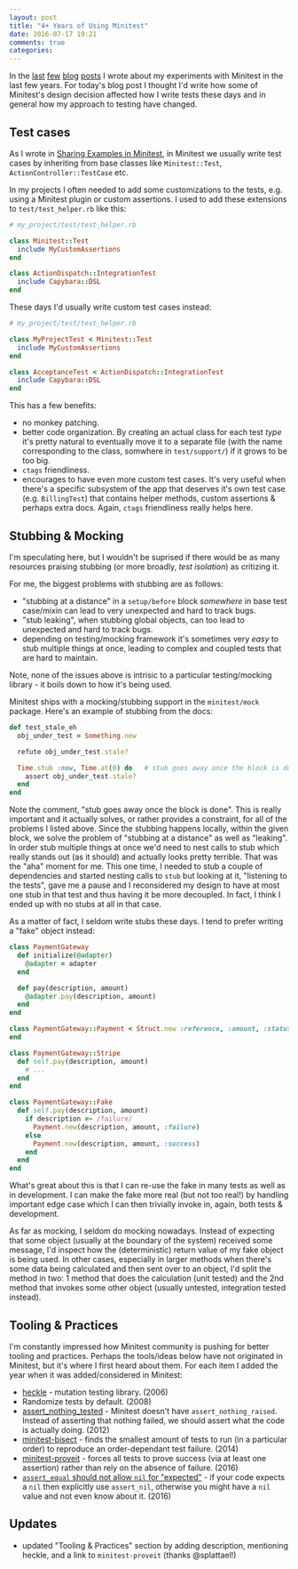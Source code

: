 ```yaml
---
layout: post
title: "4+ Years of Using Minitest"
date: 2016-07-17 19:21
comments: true
categories: 
---
```


In the [last](/blog/2015/07/17/testing-shape-of-data) [few](/blog/2014/07/17/integration-testing-on-different-levels/) [blog](/blog/2013/07/17/sharing-examples-in-minitest/) [posts](/blog/2012/07/17/liskov-principle-and-minitest/) I wrote about my experiments with Minitest in the last few years.
For today's blog post I thought I'd write how some of Minitest's design decision affected how I write tests these days and in general how my approach to testing have changed.

## Test cases

As I wrote in [Sharing Examples in Minitest](/blog/2013/07/17/sharing-examples-in-minitest/), in Minitest we usually write test cases by inheriting from base classes like `Minitest::Test`, `ActionController::TestCase` etc.

In my projects I often needed to add some customizations to the tests, e.g. using a Minitest plugin or custom assertions. I used to add these extensions to `test/test_helper.rb` like this:

```ruby
# my_project/test/test_helper.rb

class Minitest::Test
  include MyCustomAssertions
end

class ActionDispatch::IntegrationTest
  include Capybara::DSL
end
```

These days I'd usually write custom test cases instead:

```ruby
# my_project/test/test_helper.rb

class MyProjectTest < Minitest::Test
  include MyCustomAssertions
end

class AcceptanceTest < ActionDispatch::IntegrationTest
  include Capybara::DSL
end
```

This has a few benefits:

- no monkey patching.
- better code organization. By creating an actual class for each test _type_ it's pretty natural to eventually move it to a separate file (with the name corresponding to the class, somwhere in `test/support/`) if it grows to be too big.
- `ctags` friendliness.
- encourages to have even more custom test cases. It's very useful when there's a specific subsystem of the app that deserves it's own test case (e.g. `BillingTest`) that contains helper methods, custom assertions & perhaps extra docs. Again, `ctags` friendliness really helps here.

## Stubbing & Mocking

I'm speculating here, but I wouldn't be suprised if there would be as many resources praising stubbing (or more broadly, _test isolation_) as critizing it.

For me, the biggest problems with stubbing are as follows:

- "stubbing at a distance" in a `setup/before` block _somewhere_ in base test case/mixin can lead to very unexpected and hard to track bugs.
- "stub leaking", when stubbing global objects, can too lead to unexpected and hard to track bugs.
- depending on testing/mocking framework it's sometimes very _easy_ to stub multiple things at once, leading to complex and coupled tests that are hard to maintain.

Note, none of the issues above is intrisic to a particular testing/mocking library - it boils down to how it's being used.

Minitest ships with a mocking/stubbing support in the `minitest/mock` package. Here's an example of stubbing from the docs:

```ruby
def test_stale_eh
  obj_under_test = Something.new

  refute obj_under_test.stale?

  Time.stub :now, Time.at(0) do   # stub goes away once the block is done
    assert obj_under_test.stale?
  end
end
```

Note the comment, "stub goes away once the block is done".
This is really important and it actually solves, or rather provides a constraint, for all of the problems I listed above.
Since the stubbing happens locally, within the given block, we solve the problem of "stubbing at a distance" as well as "leaking".
In order stub multiple things at once we'd need to nest calls to stub which really stands out (as it should) and actually looks pretty terrible. That was the "aha" moment for me.
This one time, I needed to stub a couple of dependencies and started nesting calls to `stub` but looking at it, "listening to the tests", gave me a pause and I reconsidered my design to have at most one stub in that test and thus having it be more decoupled. In fact, I think I ended up with no stubs at all in that case.

As a matter of fact, I seldom write stubs these days. I tend to prefer writing a "fake" object instead:

```ruby
class PaymentGateway
  def initialize(@adapter)
    @adapter = adapter
  end

  def pay(description, amount)
    @adapter.pay(description, amount)
  end
end

class PaymentGateway::Payment < Struct.new :reference, :amount, :status
end

class PaymentGateway::Stripe
  def self.pay(description, amount)
    # ...
  end
end

class PaymentGateway::Fake
  def self.pay(description, amount)
    if description =~ /failure/
      Payment.new(description, amount, :failure)
    else
      Payment.new(description, amount, :success)
    end
  end
end
```

What's great about this is that I can re-use the fake in many tests as well as in development. I can make the fake more real (but not too real!) by handling important edge case which I can then trivially invoke in, again, both tests & development.

As far as mocking, I seldom do mocking nowadays. Instead of expecting that some object (usually at the boundary of the system) received some message, I'd inspect how the (deterministic) return value of my fake object is being used.
In other cases, especially in larger methods when there's some data being calculated and then sent over to an object, I'd split the method in two: 1 method that does the calculation (unit tested) and the 2nd method that invokes some other object (usually untested, integration tested instead).

## Tooling & Practices

I'm constantly impressed how Minitest community is pushing for better tooling and practices. Perhaps the tools/ideas below have not originated in Minitest, but it's where I first heard about them. For each item I added the year when it was added/considered in Minitest:

- [heckle](https://github.com/seattlerb/heckle) - mutation testing library. (2006)
- Randomize tests by default. (2008)
- [assert_nothing_tested](http://www.zenspider.com/ruby/2012/01/assert_nothing_tested.html) - Minitest doesn't have `assert_nothing_raised`. Instead of asserting that nothing failed, we should assert what the code is actually doing. (2012)
- [minitest-bisect](https://github.com/seattlerb/minitest-bisect) - finds the smallest amount of tests to run (in a particular order) to reproduce an order-dependant test failure. (2014)
- [minitest-proveit](https://github.com/seattlerb/minitest-proveit) - forces all tests to prove success (via at least one assertion) rather than rely on the absence of failure. (2016)
- [`assert_equal` should not allow `nil` for "expected"](https://github.com/seattlerb/minitest/pull/626) - if your code expects a `nil` then explicitly use `assert_nil`, otherwise you might have a `nil` value and not even know about it. (2016)


## Updates

- updated "Tooling & Practices" section by adding description, mentioning heckle, and a link to `minitest-proveit` (thanks @splattael!)
